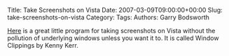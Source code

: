 Title: Take Screenshots on Vista
Date: 2007-03-09T09:00:00+00:00
Slug: take-screenshots-on-vista
Category: 
Tags: 
Authors: Garry Bodsworth

<a href="http://weblogs.asp.net/kennykerr/archive/2007/01/28/window-clippings-1-5.aspx">Here</a> is a great little program for taking screenshots on Vista without the pollution of underlying windows unless you want it to.  It is called Window Clippings by Kenny Kerr.
